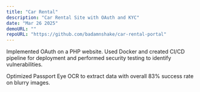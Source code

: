 ```yaml
---
title: "Car Rental"
description: "Car Rental Site with OAuth and KYC"
date: "Mar 26 2025"
demoURL: ""
repoURL: "https://github.com/badamnshake/car-rental-portal"
---
```



Implemented OAuth on a PHP website. Used Docker and created CI/CD pipeline for deployment and performed security
testing to identify vulnerabilities.

Optimized Passport Eye OCR to extract data with overall 83% success rate on blurry images.



